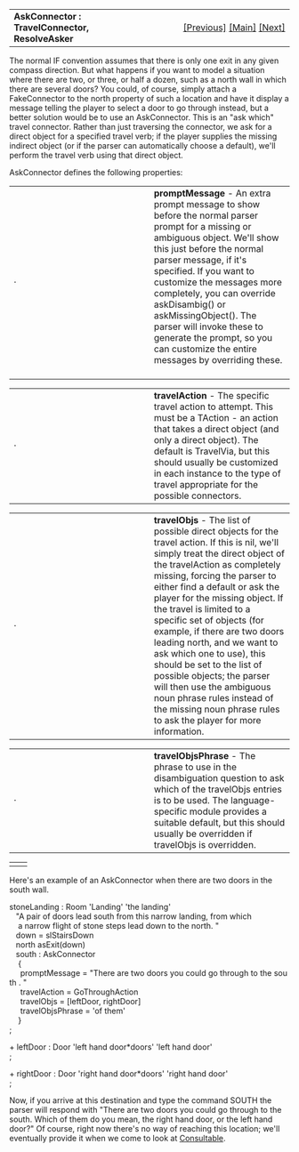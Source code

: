 ---
---
<table width="100%" data-border="0" data-cellspacing="0"
data-cellpadding="3" data-bgcolor="#C0C0C0">
<colgroup>
<col style="width: 50%" />
<col style="width: 50%" />
</colgroup>
<tbody>
<tr>
<td style="text-align: left;"><strong>AskConnector : TravelConnector,
ResolveAsker<br />
</strong></td>
<td style="text-align: right;"><a
href="travelbarrier.html">[Previous]</a> <a
href="generalintroduction.html">[Main]</a> <a
href="travelconnector.html">[Next]</a></td>
</tr>
</tbody>
</table>

  
The normal IF convention assumes that there is only one exit in any
given compass direction. But what happens if you want to model a
situation where there are two, or three, or half a dozen, such as a
north wall in which there are several doors? You could, of course,
simply attach a FakeConnector to the north property of such a location
and have it display a message telling the player to select a door to go
through instead, but a better solution would be to use an AskConnector.
This is an "ask which" travel connector. Rather than just traversing the
connector, we ask for a direct object for a specified travel verb; if
the player supplies the missing indirect object (or if the parser can
automatically choose a default), we'll perform the travel verb using
that direct object.  
  
AskConnector defines the following properties:  
  

<table data-border="0" data-cellpadding="0" data-cellspacing="0">
<colgroup>
<col style="width: 50%" />
<col style="width: 50%" />
</colgroup>
<tbody>
<tr data-valign="top">
<td width="14"><strong></strong>·<strong></strong></td>
<td><strong>promptMessage</strong> - An extra prompt message to show
before the normal parser prompt for a missing or ambiguous object. We'll
show this just before the normal parser message, if it's specified. If
you want to customize the messages more completely, you can override
askDisambig() or askMissingObject(). The parser will invoke these to
generate the prompt, so you can customize the entire messages by
overriding these.  <br />
</td>
</tr>
</tbody>
</table>

<table data-border="0" data-cellpadding="0" data-cellspacing="0">
<colgroup>
<col style="width: 50%" />
<col style="width: 50%" />
</colgroup>
<tbody>
<tr data-valign="top">
<td width="14"><strong></strong>·<strong></strong></td>
<td><strong>travelAction</strong> - The specific travel action to
attempt. This must be a TAction - an action that takes a direct object
(and only a direct object). The default is TravelVia, but this should
usually be customized in each instance to the type of travel appropriate
for the possible connectors.  <br />
</td>
</tr>
</tbody>
</table>

<table data-border="0" data-cellpadding="0" data-cellspacing="0">
<colgroup>
<col style="width: 50%" />
<col style="width: 50%" />
</colgroup>
<tbody>
<tr data-valign="top">
<td width="14"><strong></strong>·<strong></strong></td>
<td><strong>travelObjs</strong> - The list of possible direct objects
for the travel action. If this is nil, we'll simply treat the direct
object of the travelAction as completely missing, forcing the parser to
either find a default or ask the player for the missing object. If the
travel is limited to a specific set of objects (for example, if there
are two doors leading north, and we want to ask which one to use), this
should be set to the list of possible objects; the parser will then use
the ambiguous noun phrase rules instead of the missing noun phrase rules
to ask the player for more information.  <br />
</td>
</tr>
</tbody>
</table>

<table data-border="0" data-cellpadding="0" data-cellspacing="0">
<colgroup>
<col style="width: 50%" />
<col style="width: 50%" />
</colgroup>
<tbody>
<tr data-valign="top">
<td width="14"><strong></strong>·<strong></strong></td>
<td><strong>travelObjsPhrase</strong> - The phrase to use in the
disambiguation question to ask which of the travelObjs entries is to be
used. The language-specific module provides a suitable default, but this
should usually be overridden if travelObjs is overridden.  <br />
</td>
</tr>
</tbody>
</table>

|     |     |
|-----|-----|
|     |     |

  
  
Here's an example of an AskConnector when there are two doors in the
south wall.  
  
  
stoneLanding : Room 'Landing' 'the landing'  
   "A pair of doors lead south from this narrow landing, from which  
    a narrow flight of stone steps lead down to the north. "  
   down = slStairsDown  
   north asExit(down)     
   south : AskConnector   
    {   
     promptMessage = "There are two doors you could go through to the south . "   
     travelAction = GoThroughAction   
     travelObjs = \[leftDoor, rightDoor\]  
     travelObjsPhrase = 'of them'  
    }  
;  
  
+ leftDoor : Door 'left hand door\*doors' 'left hand door'  
;  
  
+ rightDoor : Door 'right hand door\*doors' 'right hand door'  
;  
  
Now, if you arrive at this destination and type the command SOUTH the
parser will respond with "There are two doors you could go through to
the south. Which of them do you mean, the right hand door, or the left
hand door?" Of course, right now there's no way of reaching this
location; we'll eventually provide it when we come to look at
[Consultable](consultable.html).  
